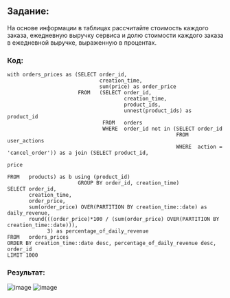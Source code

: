 ## Задание:
На основе информации в таблицах рассчитайте стоимость каждого заказа, ежедневную выручку сервиса и долю стоимости каждого заказа в ежедневной выручке, выраженную в процентах.
### Код:
```
with orders_prices as (SELECT order_id,
                              creation_time,
                              sum(price) as order_price
                       FROM   (SELECT order_id,
                                      creation_time,
                                      product_ids,
                                      unnest(product_ids) as product_id
                               FROM   orders
                               WHERE  order_id not in (SELECT order_id
                                                       FROM   user_actions
                                                       WHERE  action = 'cancel_order')) as a join (SELECT product_id,
                                                                          price
                                                                   FROM   products) as b using (product_id)
                       GROUP BY order_id, creation_time)
SELECT order_id,
       creation_time,
       order_price,
       sum(order_price) OVER(PARTITION BY creation_time::date) as daily_revenue,
       round(((order_price)*100 / (sum(order_price) OVER(PARTITION BY creation_time::date))),
             3) as percentage_of_daily_revenue
FROM   orders_prices
ORDER BY creation_time::date desc, percentage_of_daily_revenue desc, order_id
LIMIT 1000
```
### Результат:
![image](https://github.com/bdi2503/SQL_works_online_grocery_store/assets/142053096/b3a54037-270b-4cea-8882-0fd098dbfc71)
![image](https://github.com/bdi2503/SQL_works_online_grocery_store/assets/142053096/fafc164d-641c-4332-baf4-5483d48fcc14)

